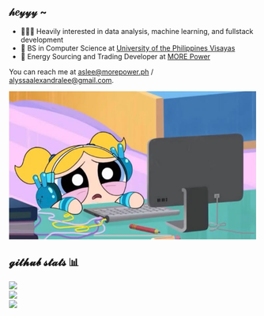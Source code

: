 ## 𝒽𝑒𝓎𝓎𝓎 ~

- 👩🏻‍💻 Heavily interested in data analysis, machine learning, and fullstack development
- 🏫 BS in Computer Science at [University of the Philippines Visayas](https://www.upv.edu.ph/)
- 💼 Energy Sourcing and Trading Developer at [MORE Power](https://morepower.com.ph/)

You can reach me at aslee@morepower.ph / alyssaalexandralee@gmail.com.

<img src="./bubbles-coding.jpg" width="500" height="300">

## 𝓰𝓲𝓽𝓱𝓾𝓫 𝓼𝓽𝓪𝓽𝓼 📊
![](https://github-readme-stats.vercel.app/api?username=codewithaal&theme=dark&hide_border=true&include_all_commits=true&count_private=true)<br/>
![](https://nirzak-streak-stats.vercel.app/?user=codewithaal&theme=dark&hide_border=true)<br/>
![](https://github-readme-stats.vercel.app/api/top-langs/?username=codewithaal&theme=dark&hide_border=true&include_all_commits=true&count_private=true&layout=compact)
